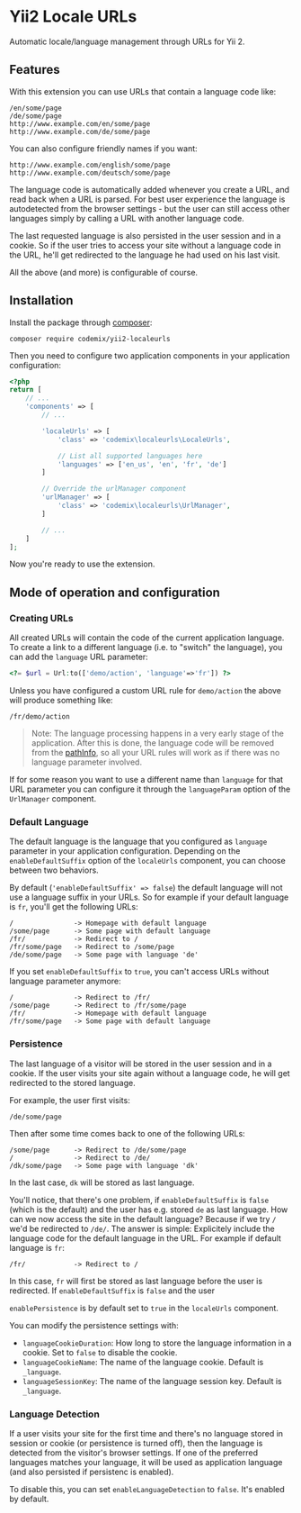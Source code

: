 Yii2 Locale URLs
================

Automatic locale/language management through URLs for Yii 2.

## Features

With this extension you can use URLs that contain a language code like:

    /en/some/page
    /de/some/page
    http://www.example.com/en/some/page
    http://www.example.com/de/some/page

You can also configure friendly names if you want:

    http://www.example.com/english/some/page
    http://www.example.com/deutsch/some/page

The language code is automatically added whenever you create a URL, and
read back when a URL is parsed. For best user experience the language is
autodetected from the browser settings - but the user can still access
other languages simply by calling a URL with another language code.

The last requested language is also persisted in the user session and
in a cookie. So if the user tries to access your site without a language
code in the URL, he'll get redirected to the language he had used on
his last visit.

All the above (and more) is configurable of course.


## Installation

Install the package through [composer](http://getcomposer.org):

    composer require codemix/yii2-localeurls

Then you need to configure two application components in your application
configuration:

```php
<?php
return [
    // ...
    'components' => [
        // ...

        'localeUrls' => [
            'class' => 'codemix\localeurls\LocaleUrls',

            // List all supported languages here
            'languages' => ['en_us', 'en', 'fr', 'de']
        ]

        // Override the urlManager component
        'urlManager' => [
            'class' => 'codemix\localeurls\UrlManager',
        ]

        // ...
    ]
];
```

Now you're ready to use the extension.

## Mode of operation and configuration

### Creating URLs

All created URLs will contain the code of the current application language. To create a
link to a different language (i.e. to "switch" the language), you can add the `language`
URL parameter:

```php
<?= $url = Url:to(['demo/action', 'language'=>'fr']) ?>
```

Unless you have configured a custom URL rule for `demo/action` the above will produce something like:

    /fr/demo/action

> Note: The language processing happens in a very early stage of the application.
> After this is done, the language code will be removed from the
> [pathInfo](http://www.yiiframework.com/doc-2.0/yii-web-request.html#$pathInfo-detail),
> so all your URL rules will work as if there was no language parameter involved.

If for some reason you want to use a different name than `language` for that URL
parameter you can configure it through the `languageParam` option of the `UrlManager`
component.

### Default Language

The default language is the language that you configured as `language` parameter
in your application configuration. Depending on the `enableDefaultSuffix` option
of the `localeUrls` component, you can choose between two behaviors.

By default (`'enableDefaultSuffix' => false`) the default language will not use
a language suffix in your URLs. So for example if your default language is `fr`,
you'll get the following URLs:

    /               -> Homepage with default language
    /some/page      -> Some page with default language
    /fr/            -> Redirect to /
    /fr/some/page   -> Redirect to /some/page
    /de/some/page   -> Some page with language 'de'

If you set `enableDefaultSuffix` to `true`, you can't access URLs without language
parameter anymore:

    /               -> Redirect to /fr/
    /some/page      -> Redirect to /fr/some/page
    /fr/            -> Homepage with default language
    /fr/some/page   -> Some page with default language

### Persistence

The last language of a visitor will be stored in the user session and in a cookie.
If the user visits your site again without a language code, he will get redirected
to the stored language.

For example, the user first visits:

    /de/some/page

Then after some time comes back to one of the following URLs:

    /some/page      -> Redirect to /de/some/page
    /               -> Redirect to /de/
    /dk/some/page   -> Some page with language 'dk'

In the last case, `dk` will be stored as last language.

You'll notice, that there's one problem, if `enableDefaultSuffix` is `false` (which
is the default) and the user has e.g. stored `de` as last language. How can we now
access the site in the default language? Because if we try `/` we'd be redirected 
to `/de/`. The answer is simple: Explicitely include the language code for the default
language in the URL. For example if default language is `fr`:

    /fr/            -> Redirect to /

In this case, `fr` will first be stored as last language before the user is redirected.
If `enableDefaultSuffix` is `false` and the user 

`enablePersistence` is by default set to `true` in the `localeUrls` component.

You can modify the persistence settings with:

 * `languageCookieDuration`: How long to store the language information in a cookie.
   Set to `false` to disable the cookie.
 * `languageCookieName`: The name of the language cookie. Default is `_language`.
 * `languageSessionKey`: The name of the language session key. Default is `_language`.

### Language Detection

If a user visits your site for the first time and there's no language stored in session
or cookie (or persistence is turned off), then the language is detected from the visitor's
browser settings. If one of the preferred languages matches your language, it will be
used as application language (and also persisted if persistenc is enabled).

To disable this, you can set `enableLanguageDetection` to `false`. It's enabled by default.
